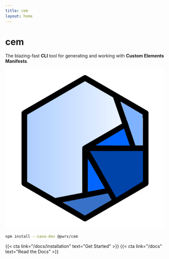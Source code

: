 ```yaml
---
title: cem
layout: home
---
```

# cem
The blazing-fast **CLI** tool for generating and working with **Custom Elements Manifests**.

![A hexagon with a spiderweb pattern spiraling into the bottom right corner](/images/logo.svg)

```bash
npm install --save-dev @pwrs/cem
```

<div class="mt-3 grid-2">
  {{< cta link="/docs/installation" text="Get Started" >}}
  {{< cta link="/docs" text="Read the Docs" >}}
</div>
